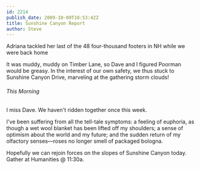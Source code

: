 ```yaml
---
id: 2214
publish_date: 2009-10-09T18:53:42Z
title: Sunshine Canyon Report
author: Steve
---
```

  
Adriana tackled her last of the 48 four-thousand footers in NH while we were back home

It was muddy, muddy on Timber Lane, so Dave and I figured Poorman would be greasy. In the interest of our own safety, we thus stuck to Sunshine Canyon Drive, marveling at the gathering storm clouds!

###### This Morning

I miss Dave. We haven't ridden together once this week.

I've been suffering from all the tell-tale symptoms: a feeling of euphoria, as though a wet wool blanket has been lifted off my shoulders; a sense of optimism about the world and my future; and the sudden return of my olfactory senses—roses no longer smell of packaged bologna.

Hopefully we can rejoin forces on the slopes of Sunshine Canyon today. Gather at Humanities @ 11:30a.